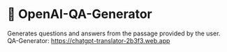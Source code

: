 # :robot: OpenAI-QA-Generator
Generates questions and answers from the passage provided by the user. <br>
QA-Generator:  https://chatgpt-translator-2b3f3.web.app
